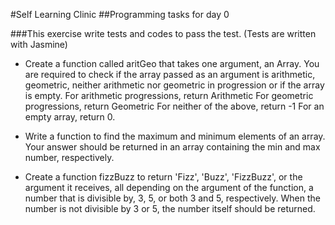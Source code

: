 #Self Learning Clinic
##Programming tasks for day 0

###This exercise write tests and codes to pass the test. (Tests are written with Jasmine)</p>

* Create a function called aritGeo that takes one argument, an Array. 
You are required to check if the array passed as an argument is arithmetic, geometric, neither arithmetic nor geometric in progression or 
if the array is empty.
For arithmetic progressions, return Arithmetic
For geometric progressions, return Geometric
For neither of the above, return -1
For an empty array, return 0.

* Write a function to find the maximum and minimum elements of an array. Your answer should be returned in an array containing the min and 
max number, respectively.

* Create a function fizzBuzz to return 'Fizz', 'Buzz', 'FizzBuzz', or the argument it receives, all depending on the argument of the 
function, a number that is divisible by, 3, 5, or both 3 and 5, respectively. When the number is not divisible by 3 or 5, the number 
itself should be returned.